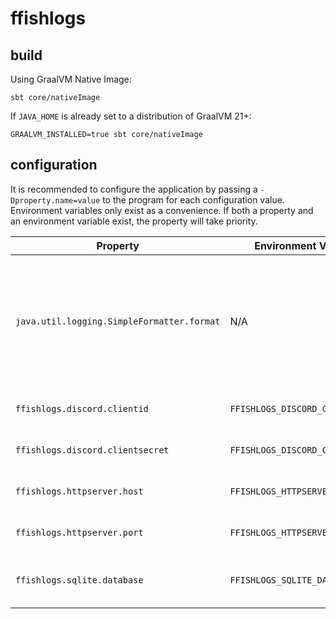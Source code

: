# ffishlogs

## build

Using GraalVM Native Image:
```
sbt core/nativeImage
```
If `JAVA_HOME` is already set to a distribution of GraalVM 21+:
```
GRAALVM_INSTALLED=true sbt core/nativeImage
```

## configuration

It is recommended to configure the application by passing a `-Dproperty.name=value` to the program for each
configuration value. Environment variables only exist as a convenience. If both a property and an environment variable
exist, the property will take priority.

| Property                                   | Environment Variable             | Default   | Description                                                                                                                                                      |
|--------------------------------------------|----------------------------------|-----------|------------------------------------------------------------------------------------------------------------------------------------------------------------------|
| `java.util.logging.SimpleFormatter.format` | N/A                              | ???       | It is recommended to set this to `%1$tY-%1$tm-%1$td %1$tH:%1$tM:%1$tS %4$-6s %5$s%6$s%n` as the default may break lines and not include the correct stack traces |
| `ffishlogs.discord.clientid`               | `FFISHLOGS_DISCORD_CLIENTID`     | none      | The Client ID the server will use for Discord OAuth                                                                                                              |
| `ffishlogs.discord.clientsecret`           | `FFISHLOGS_DISCORD_CLIENTSECRET` | none      | The Client Secret the server will use for Discord OAuth                                                                                                          |
| `ffishlogs.httpserver.host`                | `FFISHLOGS_HTTPSERVER_HOST`      | `0.0.0.0` | The `host` the HTTP server binds to                                                                                                                              |
| `ffishlogs.httpserver.port`                | `FFISHLOGS_HTTPSERVER_PORT`      | `8080`    | The `port` the HTTP server binds to                                                                                                                              |
| `ffishlogs.sqlite.database`                | `FFISHLOGS_SQLITE_DATABASE`      | none      | The path to the `.sqlite` file, which will be passed directly to JDBC                                                                                            |
